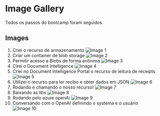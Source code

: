 # Image Gallery 

Todos os passos do bootcamp foram seguidos.
## Images 
1. Criei o recurso de armazenamento ![Image 1](./image.png) 
2. Criar um container de blob storage ![Image 2](./image-2.png) 
3. Permitir acesso a Blobs de forma anônima ![Image 3](./image-3.png) 
4. Cirei o Document Intelligence ![Image 4](./image-4.png) 
5. Criei no Document Intelligence Portal o recurso de leitura de receipts ![Image 5](./image-5.png) 
6. Utilizei o recurso para ler recibo e obter dados em JSON ![Image 6](./image-6.png) 
7. Rodando e chamando o nosso recurso! ![Image 7](./image-7.png)
8. Baixando as libs ![Image 8](./image-9.png)
9. Rodando pelo azure openAi ![Image 9](./image-8.png)
10. Conversando com o OpenAI definindo o systema e o usuário ![Image 10](./image-10.png)